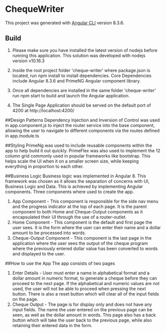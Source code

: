 # ChequeWriter

This project was generated with [Angular CLI](https://github.com/angular/angular-cli) version 8.3.6.

## Build
1. Please make sure you have installed the latest version of nodejs before running this application. This solution was developed with nodejs version v10.16.3

2. Inside the root project folder 'cheque-writer' where package.json is located, run npm install to install dependencies.
Core Dependencies include Angular 8.3.6 and PrimeNG Angular component library.

3. Once all dependencies are installed in the same folder 'cheque-writer' run npm start to build and launch the Angular application.

4. The Single Page Application should be served on the default port of 4200 at http://localhost:4200/  

##Design Patterns
Dependency Injection and Inversion of Control was used in app.component.js to inject the router service into the base component, allowing the user to navigate to different components via the routes defined in app.module.ts

##Styling
PrimeNg was used to include reusable components within the app to help build it out quickly.
PrimeFlex was also used to implement the 12 column grid commonly used in popular frameworks like bootstrap. This helps scale the UI when it on a smaller screen size, while keeping everything in proportion to each other.

##Business Logic
Business logic was implemented in Angular 8. This framework was chosen as it allows the separation of concerns with UI, Business Logic and Data. This is achieved by implementing Angular components.
Three components where used to create the app.
1. App Component - This component is responsible for the side nav menu and the progress indicator at the top of each page. It is the parent component to both Home and Cheque-Output components as it encapsulated their UI through the use of a router-outlet.
2. Home Component - This component is the default and first page the user sees. It is the form where the user can enter their name and a dollar amount to be processed into words.
3. Cheque-Output Component - This component is the last page in the application where the user sees the output of the cheque program where the previously entered dollar value has been converted to words and displayed to the user. 

##How to use the App
The app consists of two pages
1. Enter Details - User must enter a name in alphabetical format and a dollar amount in numeric format, to generate a cheque before they can proceed to the next page. If the alphabetical and numeric values are not used, the user will not be able to proceed when pressing the next button. There is also a reset button which will clear all of the input fields on the page.
2. Cheque Output - The page is for display only and does not have any input fields. The name the user entered on the previous page can be seen, as well as the dollar amount in words. This page also has a back button which will take the user back to the previous page, while also retaining their entered data in the form. 

